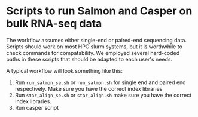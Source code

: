 # Scripts to run Salmon and Casper on bulk RNA-seq data

The workflow assumes either single-end or paired-end sequencing data. Scripts should work on most HPC slurm systems, but it is worthwhile to check commands for compatability.
We employed several hard-coded paths in these scripts that should be adapted to each user's needs. 

A typical workflow will look something like this:

1. Run `run_salmon_se.sh` or `run_salmon.sh` for single end and paired end respectively. Make sure you have the correct index libraries
2. Run `star_align_se.sh` or `star_align.sh` make sure you have the correct index libraries.
3. Run casper script